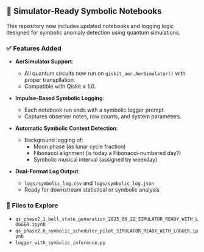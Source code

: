 ## 🧠 Simulator-Ready Symbolic Notebooks

This repository now includes updated notebooks and logging logic designed for symbolic anomaly detection using quantum simulations.

### ✅ Features Added
- **AerSimulator Support**:
  - All quantum circuits now run on `qiskit_aer.AerSimulator()` with proper transpilation.
  - Compatible with Qiskit ≥ 1.0.

- **Impulse-Based Symbolic Logging**:
  - Each notebook run ends with a symbolic logger prompt.
  - Captures observer notes, raw counts, and system parameters.

- **Automatic Symbolic Context Detection**:
  - Background logging of:
    - Moon phase (as lunar cycle fraction)
    - Fibonacci alignment (is today a Fibonacci-numbered day?)
    - Symbolic musical interval (assigned by weekday)

- **Dual-Format Log Output**:
  - `logs/symbolic_log.csv` and `logs/symbolic_log.json`
  - Ready for downstream statistical or symbolic analysis

### 📄 Files to Explore
- `qs_phase2_1_bell_state_generation_2025_06_22_SIMULATOR_READY_WITH_LOGGER.ipynb`
- `qs_phase2.6_symbolic_scheduler_pilot_SIMULATOR_READY_WITH_LOGGER.ipynb`
- `logger_with_symbolic_inference.py`